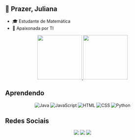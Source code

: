 ## 🙋 Prazer, Juliana 
- 🎓 Estudante de Matemática 
- 💜 Apaixonada por TI

<div align="center">
  <a href="https://github.com/adamsjuliana">
  <img height="145em" src="https://github-readme-stats.vercel.app/api?username=adamsjuliana&show_icons=true&theme=cobalt&include_all_commits=true&count_private=true"/>
  <img height="145em" src="https://github-readme-stats.vercel.app/api/top-langs/?username=adamsjuliana&layout=compact&langs_count=7&theme=cobalt"/></a>
</div>

  ## Aprendendo
  
<div align="center">
  <img align="center" style="border-radius:4px" alt="Java" src="https://img.shields.io/badge/Java-ED8B00?style=for-the-badge&logo=java&logoColor=white">
  <img align="center" alt="JavaScript" src="https://img.shields.io/badge/JavaScript-323330?style=for-the-badge&logo=javascript&logoColor=F7DF1E">
  <img align="center" alt="HTML" src="https://img.shields.io/badge/HTML5-E34F26?style=for-the-badge&logo=html5&logoColor=white">
  <img align="center" alt="CSS" src="https://img.shields.io/badge/CSS-239120?&style=for-the-badge&logo=css3&logoColor=white">
  <img align="center" alt="Python" src="https://img.shields.io/badge/Python-3776AB?style=for-the-badge&logo=python&logoColor=white">
</div>

 ## Redes Sociais
<div align="center"> 
  <a href="https://instagram.com/adamsjuliana" target="_blank"><img src="https://img.shields.io/badge/-Instagram-%23E4405F?style=for-the-badge&logo=instagram&logoColor=white" target="_blank"></a>
  <a href = "mailto:julianapadams@gmail.com"><img src="https://img.shields.io/badge/-Gmail-%23333?style=for-the-badge&logo=gmail&logoColor=white" target="_blank"></a>
  <a href="" target="_blank"><img src="https://img.shields.io/badge/-LinkedIn-%230077B5?style=for-the-badge&logo=linkedin&logoColor=white" target="_blank"></a> 
</div>
